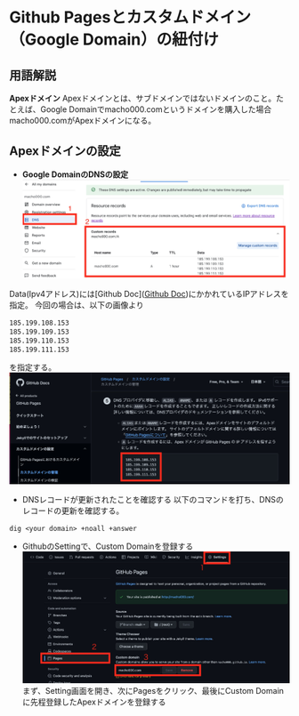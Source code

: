 # Github Pagesとカスタムドメイン（Google Domain）の紐付け

## 用語解説
__Apexドメイン__
Apexドメインとは、サブドメインではないドメインのこと。たとえば、Google Domainでmacho000.comというドメインを購入した場合macho000.comがApexドメインになる。

## Apexドメインの設定
- __Google DomainのDNSの設定__
![picture 4](../images/6e058426a3c4ba8d072a1a2fee34e710e31ca71957b1a7b219448bf7832bfef8.jpg)  

Data(Ipv4アドレス)には[Github Doc]([Github Doc](https://docs.github.com/ja/pages/configuring-a-custom-domain-for-your-github-pages-site/managing-a-custom-domain-for-your-github-pages-site))にかかれているIPアドレスを指定。
今回の場合は、以下の画像より
```
185.199.108.153
185.199.109.153
185.199.110.153
185.199.111.153
```
を指定する。
![picture 5](../images/3dc6ace52e2dda9487e6470d9b0764a1e665531f687afb5d42da2e7dd4d976b4.jpg)   
  
- DNSレコードが更新されたことを確認する
以下のコマンドを打ち、DNSのレコードの更新を確認する。
```
dig <your domain> +noall +answer
```

- GithubのSettingで、Custom Domainを登録する
![picture 6](../images/a993b84c53e7b6dd42626fd1dcfbc76a6641b810e16f12323c8f3404fb69df66.jpg)  
まず、Setting画面を開き、次にPagesをクリック、最後にCustom Domainに先程登録したApexドメインを登録する